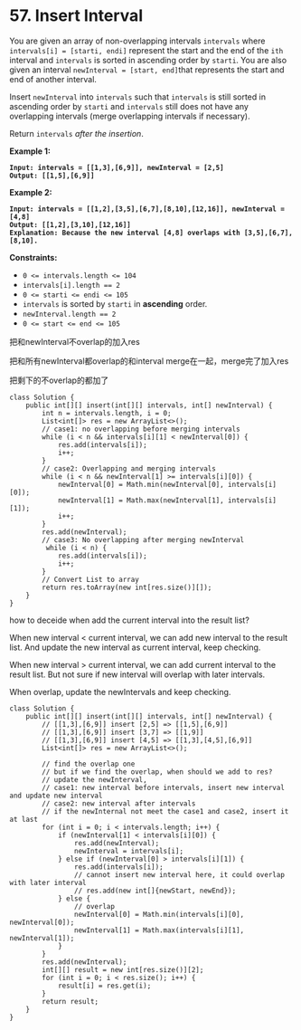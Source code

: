 # 57. Insert Interval

You are given an array of non-overlapping intervals `intervals` where `intervals[i] = [starti, endi]` represent the start and the end of the `ith` interval and `intervals` is sorted in ascending order by `starti`. You are also given an interval `newInterval = [start, end]`that represents the start and end of another interval.

Insert `newInterval` into `intervals` such that `intervals` is still sorted in ascending order by `starti` and `intervals` still does not have any overlapping intervals (merge overlapping intervals if necessary).

Return `intervals` _after the insertion_.

&#x20;

**Example 1:**

<pre><code><strong>Input: intervals = [[1,3],[6,9]], newInterval = [2,5]
</strong><strong>Output: [[1,5],[6,9]]
</strong></code></pre>

**Example 2:**

<pre><code><strong>Input: intervals = [[1,2],[3,5],[6,7],[8,10],[12,16]], newInterval = [4,8]
</strong><strong>Output: [[1,2],[3,10],[12,16]]
</strong><strong>Explanation: Because the new interval [4,8] overlaps with [3,5],[6,7],[8,10].
</strong></code></pre>

&#x20;

**Constraints:**

* `0 <= intervals.length <= 104`
* `intervals[i].length == 2`
* `0 <= starti <= endi <= 105`
* `intervals` is sorted by `starti` in **ascending** order.
* `newInterval.length == 2`
* `0 <= start <= end <= 105`

把和newInterval不overlap的加入res

把和所有newInterval都overlap的和interval merge在一起，merge完了加入res

把剩下的不overlap的都加了

```
class Solution {
    public int[][] insert(int[][] intervals, int[] newInterval) {
        int n = intervals.length, i = 0;
        List<int[]> res = new ArrayList<>();
        // case1: no overlapping before merging intervals
        while (i < n && intervals[i][1] < newInterval[0]) {
            res.add(intervals[i]);
            i++;
        }
        // case2: Overlapping and merging intervals
        while (i < n && newInterval[1] >= intervals[i][0]) {
            newInterval[0] = Math.min(newInterval[0], intervals[i][0]);
            newInterval[1] = Math.max(newInterval[1], intervals[i][1]);
            i++;
        }
        res.add(newInterval);
        // case3: No overlapping after merging newInterval
         while (i < n) {
            res.add(intervals[i]);
            i++;
        }
        // Convert List to array
        return res.toArray(new int[res.size()][]);
    }
}
```





how to deceide when add the current interval into the result list?

When new interval < current interval, we can add new interval to the result list. And update the new interval as current interval, keep checking.

When new interval > current interval, we can add current interval to the result list. But not sure if new interval will overlap with later intervals.

When overlap, update the newIntervals and keep checking.

```
class Solution {
    public int[][] insert(int[][] intervals, int[] newInterval) {
        // [[1,3],[6,9]] insert [2,5] => [[1,5],[6,9]]
        // [[1,3],[6,9]] insert [3,7] => [[1,9]]
        // [[1,3],[6,9]] insert [4,5] => [[1,3],[4,5],[6,9]]
        List<int[]> res = new ArrayList<>();
        
        // find the overlap one
        // but if we find the overlap, when should we add to res?
        // update the newInterval,
        // case1: new interval before intervals, insert new interval and update new interval
        // case2: new interval after intervals
        // if the newInternal not meet the case1 and case2, insert it at last
        for (int i = 0; i < intervals.length; i++) {
            if (newInterval[1] < intervals[i][0]) {
                res.add(newInterval);
                newInterval = intervals[i];
            } else if (newInterval[0] > intervals[i][1]) {
                res.add(intervals[i]);
                // cannot insert new interval here, it could overlap with later interval
                // res.add(new int[]{newStart, newEnd});
            } else {
                // overlap
                newInterval[0] = Math.min(intervals[i][0], newInterval[0]);
                newInterval[1] = Math.max(intervals[i][1], newInterval[1]);
            }
        }
        res.add(newInterval);
        int[][] result = new int[res.size()][2];
        for (int i = 0; i < res.size(); i++) {
            result[i] = res.get(i);
        }
        return result;
    }
}
```

